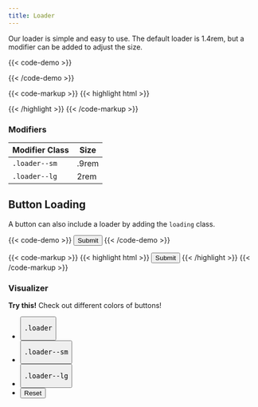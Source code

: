 ```yaml
---
title: Loader
---
```


Our loader is simple and easy to use. The default loader is 1.4rem, but a modifier can be added to adjust the size.

{{< code-demo >}}
<div class="loader"></div>
{{< /code-demo >}}

{{< code-markup >}}
{{< highlight html >}}
<div class="loader"></div>
{{< /highlight >}}
{{< /code-markup >}}

<section class="mb-4">
  <h3>Modifiers</h3>
  <table borders="1" class="table modifiers table--no-hover">
    <thead>
      <tr>
        <th>Modifier Class</th>
        <th>Size</th>
      </tr>
    </thead>
    <tbody>
      <tr>
        <td data-label="Modifier Class"><code>.loader--sm</code></td>
        <td data-label="Size">.9rem</td>
      </tr>
      <tr>
        <td data-label="Modifier Class"><code>.loader--lg</code></td>
        <td data-label="Size">2rem</td>
      </tr>
    </tbody>
  </table>
</section>

## Button Loading

A button can also include a loader by adding the `loading` class.

{{< code-demo >}}
<button class="button loading">Submit</button>
{{< /code-demo >}}

{{< code-markup >}}
{{< highlight html >}}
<button class="button loading">Submit</button>
{{< /highlight >}}
{{< /code-markup >}}

<section class="p-0 my-4">
  <h3 class="mb-3">Visualizer</h3>
  <div class="linear-gradient inverted px-4 py-3 block-container" 
      data-callout-header="tables tip" 
      data-callout-radius="0 3rem 0 3rem"
      data-gradient-direction="30deg"
      data-gradient-start="midnightblue 20%, purple 40%"
      data-gradient-stop="indigo"
      data-gradient-fallback="indigo">
    <i class="pi-rocket mr-1"></i>
    <strong class="mr-1">Try this!</strong> 
    Check out different colors of buttons!
  </div>
  <div class="visualizer block-container p-3 py-4 border border--color-lighter border--width-5 tablet-up-2 mb-4">
    <div class="actions block">
      <ul class="list">
        <li>
          <button class="button" data-example-elements="loader">
            <pre>.loader</pre>
          </button>
        </li>
        <li>
          <button class="button" data-example-elements="loader loader--sm">
            <pre>.loader--sm</pre>
          </button>
        </li>
        <li>
          <button class="button" data-example-elements="loader loader--lg">
            <pre>.loader--lg</pre>
          </button>
        </li>
        <li>
          <button class="button button--salmon text--white" data-reset="true">
            Reset
          </button>
        </li>
      </ul>
    </div>
    <div class="results rounded-2 block background--dark p-3" data-default-class="flex flex--center-content background--white py-5 rounded-1">
      <div class="loader"></div>
    </div>
  </div>
<section>